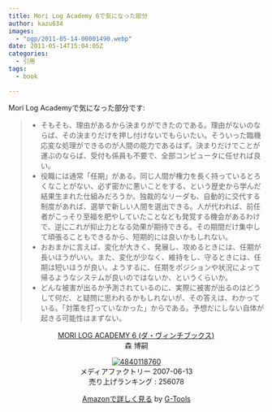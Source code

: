 ```yaml
---
title: Mori Log Academy 6で気になった部分
author: kazu634
images:
  - "ogp/2011-05-14-00001490.webp"
date: 2011-05-14T15:04:05Z
categories:
  - 引用
tags:
  - book

---
```

Mori Log Academyで気になった部分です:

>   * そもそも、理由があるから決まりができたのである。理由がないのならば、その決まりだけを押し付けないでもらいたい。そういった臨機応変な処理ができるのが人間の能力であるはず。決まりだけでことが運ぶのならば、受付も係員も不要で、全部コンピュータに任せれば良い。
>   * 役職には通常「任期」がある。同じ人間が権力を長く持っているとろくなことがない、必ず密かに悪いことをする、という歴史から学んだ結果生まれた仕組みだろうか。独裁的なリーダも、自動的に交代する制度があれば、選挙で新しい人間を選出できる。人が代われば、前任者がこっそり至福を肥やしていたことなども発覚する機会があるわけで、逆にこれが抑止力となる効果が期待できる。その期間だけ集中して頑張ることもできるから、短期的には良いかもしれない。
>   * おおまかに言えば、変化が大きく、発展し、攻めるときには、任期が長いほうがいい。また、変化が少なく、維持をし、守るときには、任期は短いほうが良い。ようするに、任期をポジションや状況によって帰るようなシステムが良いのではないか、というくらいか。
>   * どんな被害が出るか予測されているのに、実際に被害が出るのはどうして何だ、と疑問に思われるかもしれないが、その答えは、わかっている。「対策を打っていなかった」からである。予想だにしない自体が起きる可能性はまずない。

<p style="text-align: center;">
<a href="http://www.amazon.co.jp/MORI-LOG-ACADEMY-6-%E3%83%80%E3%83%BB%E3%83%B4%E3%82%A3%E3%83%B3%E3%83%81%E3%83%96%E3%83%83%E3%82%AF%E3%82%B9/dp/4840118760%3FSubscriptionId%3D15SMZCTB9V8NGR2TW082%26tag%3Dsimsnes-22%26linkCode%3Dxm2%26camp%3D2025%26creative%3D165953%26creativeASIN%3D4840118760" onclick="__gaTracker('send', 'event', 'outbound-article', 'http://www.amazon.co.jp/MORI-LOG-ACADEMY-6-%E3%83%80%E3%83%BB%E3%83%B4%E3%82%A3%E3%83%B3%E3%83%81%E3%83%96%E3%83%83%E3%82%AF%E3%82%B9/dp/4840118760%3FSubscriptionId%3D15SMZCTB9V8NGR2TW082%26tag%3Dsimsnes-22%26linkCode%3Dxm2%26camp%3D2025%26creative%3D165953%26creativeASIN%3D4840118760', 'MORI LOG ACADEMY 6 (ダ・ヴィンチブックス)');" target="_blank">MORI LOG ACADEMY 6 (ダ・ヴィンチブックス)</a><img style="border: none;" src="http://www.assoc-amazon.jp/e/ir?t=simsnes-22&l=ur2&o=9" alt="" width="1" height="1" /><br /> 森 博嗣
</p>

<p style="text-align: center;">
<a href="http://www.amazon.co.jp/MORI-LOG-ACADEMY-6-%E3%83%80%E3%83%BB%E3%83%B4%E3%82%A3%E3%83%B3%E3%83%81%E3%83%96%E3%83%83%E3%82%AF%E3%82%B9/dp/4840118760%3FSubscriptionId%3D15SMZCTB9V8NGR2TW082%26tag%3Dsimsnes-22%26linkCode%3Dxm2%26camp%3D2025%26creative%3D165953%26creativeASIN%3D4840118760" onclick="__gaTracker('send', 'event', 'outbound-article', 'http://www.amazon.co.jp/MORI-LOG-ACADEMY-6-%E3%83%80%E3%83%BB%E3%83%B4%E3%82%A3%E3%83%B3%E3%83%81%E3%83%96%E3%83%83%E3%82%AF%E3%82%B9/dp/4840118760%3FSubscriptionId%3D15SMZCTB9V8NGR2TW082%26tag%3Dsimsnes-22%26linkCode%3Dxm2%26camp%3D2025%26creative%3D165953%26creativeASIN%3D4840118760', '');" target="_blank"><img src="https://images-na.ssl-images-amazon.com/images/I/51v9Z6S84aL._SL160_.jpg" border="0" alt="4840118760" /></a><br /> <span>メディアファクトリー 2007-06-13<br /> 売り上げランキング : 256078</span>
</p>

<p style="text-align: center;">
<span> </span>
</p>

<p style="text-align: center;">
<span><a href="http://www.amazon.co.jp/MORI-LOG-ACADEMY-6-%E3%83%80%E3%83%BB%E3%83%B4%E3%82%A3%E3%83%B3%E3%83%81%E3%83%96%E3%83%83%E3%82%AF%E3%82%B9/dp/4840118760%3FSubscriptionId%3D15SMZCTB9V8NGR2TW082%26tag%3Dsimsnes-22%26linkCode%3Dxm2%26camp%3D2025%26creative%3D165953%26creativeASIN%3D4840118760" onclick="__gaTracker('send', 'event', 'outbound-article', 'http://www.amazon.co.jp/MORI-LOG-ACADEMY-6-%E3%83%80%E3%83%BB%E3%83%B4%E3%82%A3%E3%83%B3%E3%83%81%E3%83%96%E3%83%83%E3%82%AF%E3%82%B9/dp/4840118760%3FSubscriptionId%3D15SMZCTB9V8NGR2TW082%26tag%3Dsimsnes-22%26linkCode%3Dxm2%26camp%3D2025%26creative%3D165953%26creativeASIN%3D4840118760', 'Amazonで詳しく見る');" target="_blank">Amazonで詳しく見る</a></span><span> by <a href="http://www.goodpic.com/mt/aws/index.html" onclick="__gaTracker('send', 'event', 'outbound-article', 'http://www.goodpic.com/mt/aws/index.html', 'G-Tools');">G-Tools</a></span>
</p>
